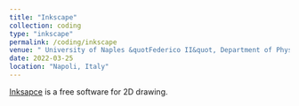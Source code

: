 ```yaml
---
title: "Inkscape"
collection: coding
type: "inkscape"
permalink: /coding/inkscape
venue: " University of Naples &quotFederico II&quot, Department of Physics"
date: 2022-03-25
location: "Napoli, Italy"
---
```


[Inksapce](http://tavmjong.free.fr/INKSCAPE/MANUAL_v16/html/index.html) is a free software for 2D drawing.
